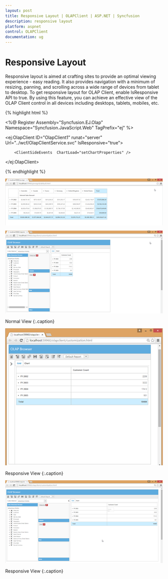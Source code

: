 ```yaml
---
layout: post
title: Responsive Layout | OLAPClient | ASP.NET | Syncfusion
description: responsive layout
platform: aspnet
control: OLAPClient
documentation: ug
---
```


# Responsive Layout

Responsive layout is aimed at crafting sites to provide an optimal viewing experience - easy reading. It also provides navigation 
with a minimum of resizing, panning, and scrolling across a wide range of devices from tablet to desktop. To get responsive 
layout for OLAP Client, enable IsResponsive API to true. By using this feature, you can achieve an effective view of the OLAP 
Client control in all devices including desktops, tablets, mobiles, etc. 

{% highlight html %}

<%@ Register Assembly="Syncfusion.EJ.Olap" Namespace="Syncfusion.JavaScript.Web" TagPrefix="ej" %>

<ej:OlapClient ID="OlapClient1" runat="server" Url="../wcf/OlapClientService.svc" IsResponsive="true">

        <ClientSideEvents  ChartLoad="setChartProperties" />

</ej:OlapClient>

<script type="text/javascript">

        function setChartProperties(args) {

            this.model.load = "loadTheme";

        }

</script>

{% endhighlight %}

![](Responsive-Layout_images/Responsive-Layout_img1.png) 

![](Responsive-Layout_images/Responsive-Layout_img2.png) 

Normal View
{:.caption}

![](Responsive-Layout_images/Responsive-Layout_img3.png) 

Responsive View
{:.caption}

![](Responsive-Layout_images/Responsive-Layout_img4.png) 

Responsive View
{:.caption}
